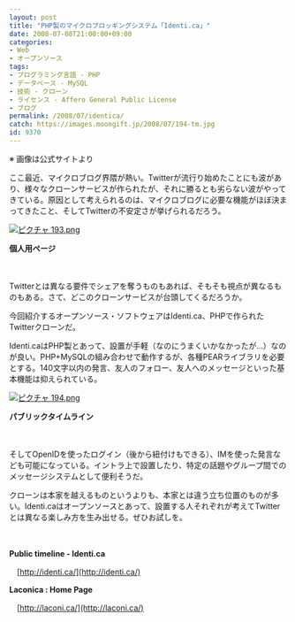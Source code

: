 ```yaml
---
layout: post
title: "PHP製のマイクロブロッギングシステム「Identi.ca」"
date: 2008-07-08T21:00:00+09:00
categories:
- Web
- オープンソース
tags: 
- プログラミング言語 - PHP
- データベース - MySQL
- 技術 - クローン
- ライセンス - Affero General Public License
- ブログ
permalink: /2008/07/identica/
catch: https://images.moongift.jp/2008/07/194-tm.jpg
id: 9370
---
```

※ 画像は公式サイトより

  

ここ最近、マイクロブログ界隈が熱い。Twitterが流行り始めたことにも波があり、様々なクローンサービスが作られたが、それに勝るとも劣らない波がやってきている。原因として考えられるのは、マイクロブログに必要な機能がほぼ決まってきたこと、そしてTwitterの不安定さが挙げられるだろう。

  

[![ピクチャ 193.png](https://images.moongift.jp/2008/07/193-tm.jpg)](https://images.moongift.jp/2008/07/193.jpg)  
  
**個人用ページ**

  

　

  

Twitterとは異なる要件でシェアを奪うものもあれば、そもそも視点が異なるものもある。さて、どこのクローンサービスが台頭してくるだろうか。

  

今回紹介するオープンソース・ソフトウェアはIdenti.ca、PHPで作られたTwitterクローンだ。

  
  
<!--more-->  

Identi.caはPHP製とあって、設置が手軽（なのにうまくいかなかったが…）なのが良い。PHP+MySQLの組み合わせで動作するが、各種PEARライブラリを必要とする。140文字以内の発言、友人のフォロー、友人へのメッセージといった基本機能は抑えられている。

  

[![ピクチャ 194.png](https://images.moongift.jp/2008/07/194-tm.jpg)](https://images.moongift.jp/2008/07/194.jpg)  
  
**パブリックタイムライン**

  

　

  

そしてOpenIDを使ったログイン（後から紐付けもできる）、IMを使った発言なども可能になっている。イントラ上で設置したり、特定の話題やグループ間でのメッセージシステムとして便利そうだ。

  

クローンは本家を越えるものというよりも、本家とは違う立ち位置のものが多い。Identi.caはオープンソースとあって、設置する人それぞれが考えてTwitterとは異なる楽しみ方を生み出せる。ぜひお試しを。

  

　

  

**Public timeline - Identi.ca**  
  
　[http://identi.ca/](http://identi.ca/)

  

**Laconica : Home Page**  
  
　[http://laconi.ca/](http://laconi.ca/)

  
